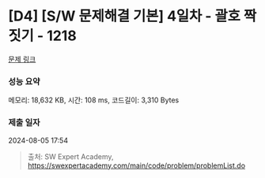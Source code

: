 # [D4] [S/W 문제해결 기본] 4일차 - 괄호 짝짓기 - 1218 

[문제 링크](https://swexpertacademy.com/main/code/problem/problemDetail.do?contestProbId=AV14eWb6AAkCFAYD) 

### 성능 요약

메모리: 18,632 KB, 시간: 108 ms, 코드길이: 3,310 Bytes

### 제출 일자

2024-08-05 17:54



> 출처: SW Expert Academy, https://swexpertacademy.com/main/code/problem/problemList.do